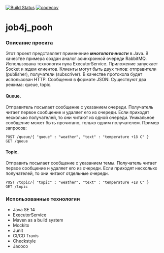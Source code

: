 [![Build Status](https://travis-ci.org/dmitriyermoshin19/job4j_pooh.svg?branch=main)](https://travis-ci.org/dmitriyermoshin19/job4j_pooh)
[![codecov](https://codecov.io/gh/dmitriyermoshin19/job4j_pooh/branch/main/graph/badge.svg)](https://codecov.io/gh/dmitriyermoshin19/job4j_pooh)
# job4j_pooh
### Описание проекта
Этот проект представляет применение ***многопоточности*** в Java. В качестве примера создан аналог асинхронной очереди RabbitMQ. Использована технология пула ExecutorService. Приложение запускает Socket и ждем клиентов.
Клиенты могут быть двух типов: отправители (publisher), получатели (subscriver).
В качестве протокола будет использован HTTP. Сообщения в формате JSON.
Существуют два режима: queue, topic.
#### Queue.
Отправитель посылает сообщение с указанием очереди.
Получатель читает первое сообщение и удаляет его из очереди.
Если приходят несколько получателей, то они читают из одной очереди.
Уникальное сообщение может быть прочитано, только одним получателем.
 Пример запросов:
```
POST /queue/{ "queue" : "weather", "text" : "temperature +18 C" }
GET /queue
```
#### Topic.
Отправить посылает сообщение с указанием темы.
Получатель читает первое сообщение и удаляет его из очереди.
Если приходят несколько получателей, то они читают отдельные очереди.
```
POST /topic/{ "topic" : "weather", "text" : "temperature +18 C" }
GET /topic
```
### Использованные технологии
- Java SE 14
- ExecutorService
- Maven as a build system
- Mockito
- Junit
- CI/CD Travis
- Checkstyle
- Jacoco
